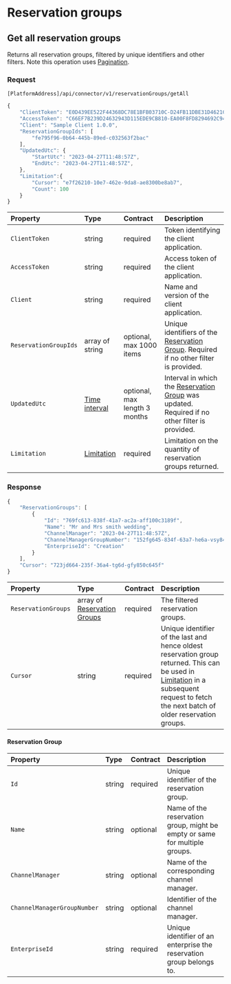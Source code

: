# Reservation groups

## Get all reservation groups

Returns all reservation groups, filtered by unique identifiers and other filters. Note this operation uses [Pagination](../guidelines/pagination.md).

### Request

`[PlatformAddress]/api/connector/v1/reservationGroups/getAll`

```javascript
{
    "ClientToken": "E0D439EE522F44368DC78E1BFB03710C-D24FB11DBE31D4621C4817E028D9E1D",
    "AccessToken": "C66EF7B239D24632943D115EDE9CB810-EA00F8FD8294692C940F6B5A8F9453D",
    "Client": "Sample Client 1.0.0",
    "ReservationGroupIds": [
        "fe795f96-0b64-445b-89ed-c032563f2bac"
    ],
    "UpdatedUtc": {
        "StartUtc": "2023-04-27T11:48:57Z",
        "EndUtc": "2023-04-27T11:48:57Z",
    },
    "Limitation":{
        "Cursor": "e7f26210-10e7-462e-9da8-ae8300be8ab7",
        "Count": 100
    }
}
```

| Property | Type | Contract | Description |
| :-- | :-- | :-- | :-- |
| `ClientToken` | string | required | Token identifying the client application. |
| `AccessToken` | string | required | Access token of the client application. |
| `Client` | string | required | Name and version of the client application. |
| `ReservationGroupIds` | array of string | optional, max 1000 items | Unique identifiers of the [Reservation Group](#reservationgroup). Required if no other filter is provided. |
| `UpdatedUtc` | [Time interval](_objects.md#time-interval) | optional, max length 3 months | Interval in which the [Reservation Group](#reservationgroup) was updated. Required if no other filter is provided. |
| `Limitation` | [Limitation](../guidelines/pagination.md#limitation) | required | Limitation on the quantity of reservation groups returned. |

### Response

```javascript
{
    "ReservationGroups": [
        {
            "Id": "769fc613-838f-41a7-ac2a-aff100c3189f",
            "Name": "Mr and Mrs smith wedding",
            "ChannelManager": "2023-04-27T11:48:57Z",
            "ChannelManagerGroupNumber": "152fg645-834f-63a7-he6a-vsy845c4753a",
            "EnterpriseId": "Creation"
        }
    ],
    "Cursor": "723jd664-235f-36a4-tg6d-gfy850c645f"
}
```

| Property | Type | Contract | Description |
| :-- | :-- | :-- | :-- |
| `ReservationGroups` | array of [Reservation Groups](#reservation-group) | required | The filtered reservation groups. |
| `Cursor` | string | required | Unique identifier of the last and hence oldest reservation group returned. This can be used in [Limitation](../guidelines/pagination.md#limitation) in a subsequent request to fetch the next batch of older reservation groups. |

#### Reservation Group

| Property | Type | Contract | Description |
| :-- | :-- | :-- | :-- |
| `Id` | string | required | Unique identifier of the reservation group. |
| `Name` | string | optional | Name of the reservation group, might be empty or same for multiple groups. |
| `ChannelManager` | string | optional | Name of the corresponding channel manager. |
| `ChannelManagerGroupNumber` | string | optional | Identifier of the channel manager. |
| `EnterpriseId` | string | required | Unique identifier of an enterprise the reservation group belongs to. |
